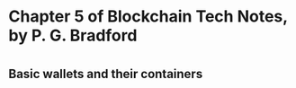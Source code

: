 # Chapter 5 of Blockchain Tech Notes, by P. G. Bradford

#
##
## Basic wallets and their containers
##
